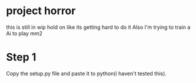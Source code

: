# project horror
this is still in wip hold on like its getting hard to do it
Also I'm trying to train a Ai to play mm2


# Step 1
Copy the setup.py file and paste it to python(i haven't tested this). 
